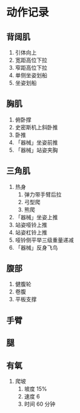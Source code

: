 # 动作记录

## 背阔肌

1. 引体向上
2. 宽距高位下拉
3. 窄距高位下拉
4. 单侧坐姿划船
5. 坐姿划船

## 胸肌

1. 俯卧撑
2. 史密斯机上斜卧推
3. 卧推
4. 「器械」坐姿前推
5. 「器械」站姿夹胸

## 三角肌

1. 热身
   1. 弹力带手臂后拉
   2. 弓型爬
   3. 熊爬
2. 「器械」坐姿上推
3. 站姿哑铃上推
4. 站姿杠铃上推
5. 哑铃侧平举三级重量递减
6. 「器械」反身飞鸟

## 腹部

1. 健腹轮
2. 卷腹
3. 平板支撑

## 手臂

## 腿

## 有氧

1. 爬坡
   1. 坡度 15%
   2. 速度 6
   3. 时间 60 分钟
